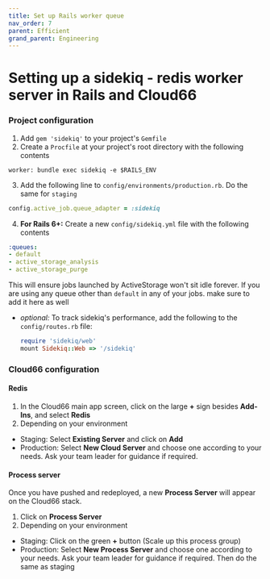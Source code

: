 ```yaml
---
title: Set up Rails worker queue
nav_order: 7
parent: Efficient
grand_parent: Engineering
---
```



# Setting up a sidekiq - redis worker server in Rails and Cloud66

### Project configuration

1. Add `gem 'sidekiq'` to your project's `Gemfile`
2.  Create a `Procfile` at your project's root directory with the following contents
  ```
  worker: bundle exec sidekiq -e $RAILS_ENV
  ```
3. Add the following line to `config/environments/production.rb`. Do the same for `staging`
  ```ruby
  config.active_job.queue_adapter = :sidekiq
  ```
4. **For Rails 6+:** Create a new `config/sidekiq.yml` file with the following contents
  ```yml
  :queues:
  - default
  - active_storage_analysis
  - active_storage_purge
  ```
  This will ensure jobs launched by ActiveStorage won't sit idle forever. If you are using any queue other than `default` in any of your jobs. make sure to add it here as well

* *optional:* To track sidekiq's performance, add the following to the `config/routes.rb` file:
  ```ruby
  require 'sidekiq/web'
  mount Sidekiq::Web => '/sidekiq'
  ```

### Cloud66 configuration

#### Redis

1. In the Cloud66 main app screen, click on the large **+** sign besides **Add-Ins**, and select **Redis**
2. Depending on your environment
  * Staging: Select **Existing Server** and click on **Add**
  * Production: Select **New Cloud Server** and choose one according to your needs. Ask your team leader for guidance if required.

#### Process server
Once you have pushed and redeployed, a new **Process Server** will appear on the Cloud66 stack.

1. Click on **Process Server**
2. Depending on your environment
  * Staging: Click on the green **+** button (Scale up this process group)
  * Production: Select **New Process Server** and choose one according to your needs. Ask your team leader for guidance if required. Then do the same as staging
